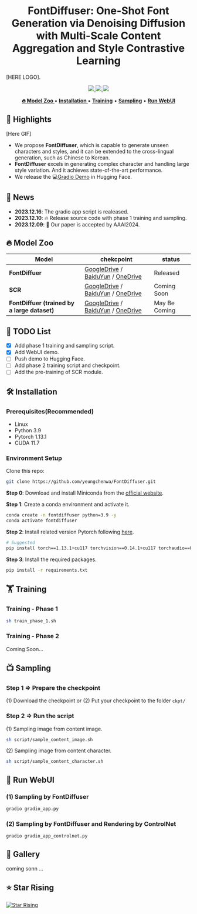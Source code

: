 <div align=center>

# FontDiffuser: One-Shot Font Generation via Denoising Diffusion with Multi-Scale Content Aggregation and Style Contrastive Learning

</div>

[HERE LOGO].  

<p align="center">
    <a href='111'><img src='https://img.shields.io/badge/Arxiv-2312.98527-red'>
    <a href='https://github.com/yeungchenwa/FontDiffuser'><img src='https://img.shields.io/badge/Code-aka.ms/fontdiffuser-yellow'>
    <!-- </a> [![Hugging Face Spaces](https://img.shields.io/badge/%F0%9F%A4%97%20Hugging%20Face-TextDiffuser-blue)](https://huggingface.co/spaces/JingyeChen22/TextDiffuser) -->
    <a href=''><img src='https://img.shields.io/badge/GoogleColab-link-purple'>    
</p>


<p align="center">
   <strong><a href="#🔥-Model-Zoo">🔥 Model Zoo </a></strong> •
   <strong><a href="#Installation">Installation </a></strong> •
   <strong><a href="#Training">Training</a></strong> •
   <strong><a href="#Sampling">Sampling</a></strong> •
   <strong><a href="#Run-WebUI">Run WebUI</a></strong>   
</p>

## 🌟 Highlights
[Here GIF]
+ We propose **FontDiffuser**, which is capable to generate unseen characters and styles, and it can be extended to the cross-lingual generation, such as Chinese to Korean.
+ **FontDiffuser** excels in generating complex character and handling large style variation. And it achieves state-of-the-art performance. 
+ We release the 💻[Gradio Demo]() in Hugging Face.  

## 📅 News
- **2023.12.16**: The gradio app script is realeased.
- **2023.12.10**: 🔥 Release source code with phase 1 training and sampling.
- **2023.12.09**: 🎉 Our paper is accepted by AAAI2024.

## 🔥 Model Zoo
| **Model**                                    | **chekcpoint** | **status** |
|----------------------------------------------|----------------|------------|
| **FontDiffuer**                              | [GoogleDrive]() / [BaiduYun]() / [OneDrive]() | Released  |
| **SCR**                                      | [GoogleDrive]() / [BaiduYun]() / [OneDrive]() | Coming Soon           |
| **FontDiffuer (trained by a large dataset)** | [GoogleDrive]() / [BaiduYun]() / [OneDrive]() | May Be Coming |

## 🚧 TODO List
- [x] Add phase 1 training and sampling script.
- [x] Add WebUI demo.
- [ ] Push demo to Hugging Face.
- [ ] Add phase 2 training script and checkpoint.
- [ ] Add the pre-training of SCR module.

## 🛠️ Installation
### Prerequisites(Recommended)
- Linux
- Python 3.9
- Pytorch 1.13.1
- CUDA 11.7

### Environment Setup
Clone this repo:
```bash
git clone https://github.com/yeungchenwa/FontDiffuser.git
```

**Step 0**: Download and install Miniconda from the [official website](https://docs.conda.io/en/latest/miniconda.html).

**Step 1**: Create a conda environment and activate it.
```bash
conda create -n fontdiffuser python=3.9 -y
conda activate fontdiffuser
```

**Step 2**: Install related version Pytorch following [here](https://pytorch.org/get-started/previous-versions/).
```bash
# Suggested
pip install torch==1.13.1+cu117 torchvision==0.14.1+cu117 torchaudio==0.13.1 --extra-index-url https://download.pytorch.org/whl/cu117
```

**Step 3**: Install the required packages.
```bash
pip install -r requirements.txt
```

## 🏋️ Training
### Training - Phase 1
```bash
sh train_phase_1.sh
```

### Training - Phase 2
Coming Soon...

## 📺 Sampling
### Step 1 => Prepare the checkpoint   
(1) Download the checkpoint or (2) Put your checkpoint to the folder `ckpt/`

### Step 2 => Run the script  
(1) Sampling image from content image.  
```bash
sh script/sample_content_image.sh
```
(2) Sampling image from content character.
```bash
sh script/sample_content_character.sh
```

## 📱 Run WebUI
### (1) Sampling by FontDiffuser
```bash
gradio gradio_app.py
```

### (2) Sampling by FontDiffuser and Rendering by ControlNet
```bash
gradio gradio_app_controlnet.py
```

## 🌄 Gallery
coming sonn ...

## ⭐ Star Rising
[![Star Rising](https://api.star-history.com/svg?repos=yeungchenwa/FontDiffuser&type=Timeline)](https://star-history.com/#yeungchenwa/FontDiffuser&Timeline)
